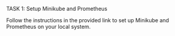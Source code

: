 TASK 1: Setup Minikube and Prometheus

Follow the instructions in the provided link to set up Minikube and Prometheus on your local system.
